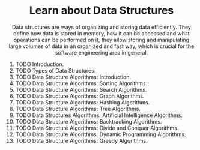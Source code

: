 <h1
  align="center"
>
  Learn about Data Structures
</h1>

<p
  align="center"
>
  Data structures are ways of organizing and storing data efficiently. They define how data is stored in memory, how it can be accessed and what operations can be performed on it, they allow storing and manipulating large volumes of data in an organized and fast way, which is crucial for the software engineering area in general.
</p>

01. TODO Introduction.
02. TODO Types of Data Structures.
03. TODO Data Structure Algorithms: Introduction.
04. TODO Data Structure Algorithms: Sorting Algorithms.
05. TODO Data Structure Algorithms: Search Algorithms.
06. TODO Data Structure Algorithms: Graph Algorithms.
07. TODO Data Structure Algorithms: Hashing Algorithms.
08. TODO Data Structure Algorithms: Tree Algorithms.
09. TODO Data Structures Algorithms: Artificial Intelligence Algorithms.
10. TODO Data Structure Algorithms: Backtracking Algorithms.
11. TODO Data Structure Algorithms: Divide and Conquer Algorithms.
12. TODO Data Structure Algorithms: Dynamic Programming Algorithms.
13. TODO Data Structure Algorithms: Greedy Algorithms.